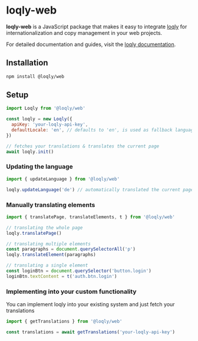 # loqly-web

**loqly-web** is a JavaScript package that makes it easy to integrate [loqly](https://loqly.dev) for internationalization and copy management in your web projects.

For detailed documentation and guides, visit the [loqly documentation](https://loqly.dev/documentation).

## Installation

```bash
npm install @loqly/web
```

## Setup

```js
import Loqly from '@loqly/web'

const loqly = new Loqly({
  apiKey: 'your-loqly-api-key',
  defaultLocale: 'en', // defaults to 'en', is used as fallback language
})

// fetches your translations & translates the current page
await loqly.init()
```

### Updating the language

```js
import { updateLanguage } from '@loqly/web'

loqly.updateLanguage('de') // automatically translated the current page
```

### Manually translating elements

```js
import { translatePage, translateElements, t } from '@loqly/web'

// translating the whole page
loqly.translatePage()

// translating multiple elements
const paragraphs = document.querySelectorAll('p')
loqly.translateElement(paragraphs)

// translating a single element
const loginBtn = document.querySelector('button.login')
loginBtn.textContent = t('auth.btn.login')
```

### Implementing into your custom functionality

You can implement loqly into your existing system and just fetch your translations

```js
import { getTranslations } from '@loqly/web'

const translations = await getTranslations('your-loqly-api-key')
```
